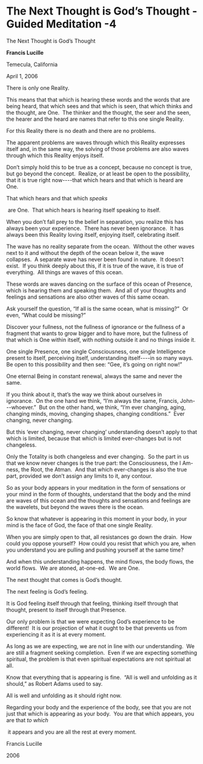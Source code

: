 # The Next Thought is God’s Thought - Guided Meditation -4

The Next Thought is God&rsquo;s Thought

**Francis Lucille**

Temecula, California

April 1, 2006

There is only one Reality.

This means that that which is hearing these words and the words that are being heard, that which sees and that which is seen, that which thinks and the thought, are One.&nbsp;&nbsp;The thinker and the thought, the seer and the seen, the hearer and the heard are names that refer to this one single Reality.&nbsp;

For this Reality there is no death and there are no problems.

The apparent problems are waves through which this Reality expresses itself and, in the same way, the solving of those problems are also waves through which this Reality enjoys itself.

Don&rsquo;t simply hold this to be true as a concept, because no concept is true, but go beyond the concept.&nbsp;&nbsp;Realize, or at least be open to the possibility, that it is true right now----that which hears and that which is heard are One.&nbsp;

That which hears and that which&nbsp;_speaks_

&nbsp;are One.&nbsp;&nbsp;That which hears is hearing itself speaking to itself.&nbsp;

When you don&rsquo;t fall prey to the belief in separation, you realize this has always been your experience.&nbsp;&nbsp;There has never been ignorance.&nbsp;&nbsp;It has always been this Reality loving itself, enjoying itself, celebrating itself.

The wave has no reality separate from the ocean.&nbsp;&nbsp;Without the other waves next to it and without the depth of the ocean below it, the wave collapses.&nbsp;&nbsp;A separate wave has never been found in nature.&nbsp;&nbsp;It doesn&rsquo;t exist.&nbsp;&nbsp;If you think deeply about this, if it is true of the wave, it is true of everything.&nbsp;&nbsp;All things are waves of this ocean.&nbsp;

These words are waves dancing on the surface of this ocean of Presence, which is hearing them and speaking them.&nbsp;&nbsp;And all of your thoughts and feelings and sensations are also other waves of this same ocean.

Ask yourself the question, &ldquo;If all is the same ocean, what is missing?&rdquo;&nbsp;&nbsp;Or even, &ldquo;What could be missing?&rdquo;&nbsp;

Discover your fullness, not the fullness of ignorance or the fullness of a fragment that wants to grow bigger and to have more, but the fullness of that which is One within itself, with nothing outside it and no things inside it.

One single Presence, one single Consciousness, one single Intelligence present to itself, perceiving itself, understanding itself----in so many ways. Be open to this possibility and then see: &ldquo;Gee, it&rsquo;s going on right now!&rdquo;

One eternal Being in constant renewal, always the same and never the same.

If you think about it, that&rsquo;s the way we think about ourselves in ignorance.&nbsp;&nbsp;On the one hand we think, &ldquo;I&rsquo;m always the same, Francis, John---whoever.&rdquo;&nbsp;&nbsp;But on the other hand, we think, &ldquo;I&rsquo;m ever changing, aging, changing minds, moving, changing shapes, changing conditions.&rdquo;&nbsp;&nbsp;Ever changing, never changing.&nbsp;

But this &lsquo;ever changing, never changing&rsquo; understanding doesn&rsquo;t apply to that which is limited, because that which is limited ever-changes but is not changeless.&nbsp;

Only the Totality is both changeless and ever changing.&nbsp;&nbsp;So the part in us that we know never changes is the true part: the Consciousness, the I Am-ness, the Root, the Atman.&nbsp;&nbsp;And that which ever-changes is also the true part, provided we don&rsquo;t assign any limits to it, any contour.

So as your body appears in your meditation in the form of sensations or your mind in the form of thoughts, understand that the body and the mind are waves of this ocean and the thoughts and sensations and feelings are the wavelets, but beyond the waves there is the ocean.&nbsp;

So know that whatever is appearing in this moment in your body, in your mind is the face of God, the face of that one single Reality.&nbsp;

When you are simply open to that, all resistances go down the drain.&nbsp;&nbsp;How could you oppose yourself?&nbsp;&nbsp;How could you resist that which you are, when you understand you are pulling and pushing yourself at the same time?&nbsp;

And when this understanding happens, the mind flows, the body flows, the world flows.&nbsp;&nbsp;We are atoned, at-one-ed.&nbsp;&nbsp;We are One.

The next thought that comes is God&rsquo;s thought.&nbsp;

The next feeling is God&rsquo;s feeling.

It is God feeling itself through that feeling, thinking itself through that thought, present to itself through that Presence.&nbsp;

Our only problem is that we were expecting God&rsquo;s experience to be different!&nbsp;&nbsp;It is our projection of what it ought to be that prevents us from experiencing it as it is at every moment.

As long as we are expecting, we are not in line with our understanding.&nbsp;&nbsp;We are still a fragment seeking completion.&nbsp;&nbsp;Even if we are expecting something spiritual, the problem is that even spiritual expectations are not spiritual at all.&nbsp;

Know that everything that is appearing is fine.&nbsp;&nbsp;&ldquo;All is well and unfolding as it should,&rdquo; as Robert Adams used to say.&nbsp;

All is well and unfolding as it should right now.

Regarding your body and the experience of the body, see that you are not just that which is appearing as your body.&nbsp;&nbsp;You are that which appears, you are that&nbsp;_to which_

&nbsp;it appears and you are all the rest at every moment.

Francis Lucille

2006

